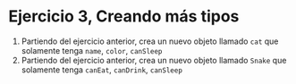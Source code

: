# Ejercicio 3, Creando más tipos

1. Partiendo del ejercicio anterior, crea un nuevo objeto llamado `cat` que solamente tenga `name`, `color`, `canSleep`
2. Partiendo del ejercicio anterior, crea un nuevo objeto llamado `Snake` que solamente tenga `canEat`, `canDrink`, `canSleep`
